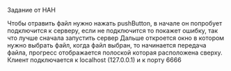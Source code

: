 Задание от НАН

Чтобы отравить файл нужно нажать pushButton, в начале он попробует подключится к серверу, если не подключится то покажет ошибку, так что лучше сначала запустить сервер
Дальше откроется окно в котором нужно выбрать файл, когда файл выбран, то начинается передача файла, прогресс отображается полоской которая расположена сверху.
Клиент подключается к localhost (127.0.0.1) и к порту 6666
